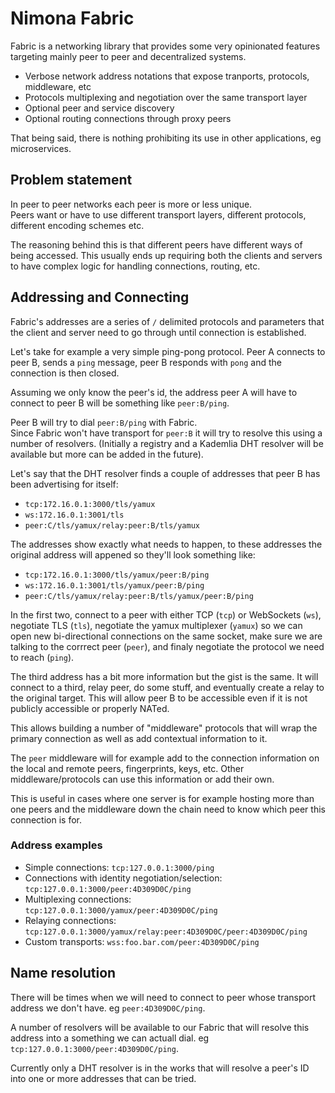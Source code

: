 # Nimona Fabric

Fabric is a networking library that provides some very opinionated features
targeting mainly peer to peer and decentralized systems.  

- Verbose network address notations that expose tranports, protocols, middleware, etc
- Protocols multiplexing and negotiation over the same transport layer
- Optional peer and service discovery
- Optional routing connections through proxy peers

That being said, there is nothing prohibiting its use in other applications, 
eg microservices.  

## Problem statement

In peer to peer networks each peer is more or less unique.  
Peers want or have to use different transport layers, different protocols,
different encoding schemes etc.  

The reasoning behind this is that different peers have different ways of being
accessed. This usually ends up requiring both the clients and servers to have 
complex logic for handling connections, routing, etc.

## Addressing and Connecting

Fabric's addresses are a series of `/` delimited protocols and parameters that 
the client and server need to go through until connection is established.

Let's take for example a very simple ping-pong protocol. Peer A connects to 
peer B, sends a `ping` message, peer B responds with `pong` and the connection 
is then closed.

Assuming we only know the peer's id, the address peer A will have to connect 
to peer B will be something like `peer:B/ping`.

Peer B will try to dial `peer:B/ping` with Fabric.  
Since Fabric won't have transport for `peer:B` it will try to resolve this
using a number of resolvers. (Initially a registry and a Kademlia DHT resolver
will be available but more can be added in the future).

Let's say that the DHT resolver finds a couple of addresses that peer B has been
advertising for itself:

* `tcp:172.16.0.1:3000/tls/yamux`
* `ws:172.16.0.1:3001/tls`
* `peer:C/tls/yamux/relay:peer:B/tls/yamux`

The addresses show exactly what needs to happen, to these addresses the original
address will appened so they'll look something like:

* `tcp:172.16.0.1:3000/tls/yamux/peer:B/ping`
* `ws:172.16.0.1:3001/tls/yamux/peer:B/ping`
* `peer:C/tls/yamux/relay:peer:B/tls/yamux/peer:B/ping`

In the first two, connect to a peer with either TCP (`tcp`) or WebSockets 
(`ws`), negotiate TLS (`tls`), negotiate the yamux multiplexer (`yamux`) so we
can open new bi-directional connections on the same socket, make sure we are 
talking to the corrrect peer (`peer`), and finaly negotiate the protocol we
need to reach (`ping`).

The third address has a bit more information but the gist is the same. It will
connect to a third, relay peer, do some stuff, and eventually create a relay
to the original target. This will allow peer B to be accessible even if it is 
not publicly accessible or properly NATed.

This allows building a number of "middleware" protocols that will wrap the 
primary connection as well as add contextual information to it.

The `peer` middleware will for example add to the connection information on
the local and remote peers, fingerprints, keys, etc. Other middleware/protocols
can use this information or add their own.

This is useful in cases where one server is for example hosting more than one
peers and the middleware down the chain need to know which peer this connection
is for.

### Address examples

* Simple connections: `tcp:127.0.0.1:3000/ping`
* Connections with identity negotiation/selection: `tcp:127.0.0.1:3000/peer:4D309D0C/ping`
* Multiplexing connections: `tcp:127.0.0.1:3000/yamux/peer:4D309D0C/ping`
* Relaying connections: `tcp:127.0.0.1:3000/yamux/relay:peer:4D309D0C/peer:4D309D0C/ping`
* Custom transports: `wss:foo.bar.com/peer:4D309D0C/ping`

## Name resolution

There will be times when we will need to connect to peer whose transport address
we don't have. eg `peer:4D309D0C/ping`.

A number of resolvers will be available to our Fabric that will resolve this 
address into a something we can actuall dial. eg `tcp:127.0.0.1:3000/peer:4D309D0C/ping`.

Currently only a DHT resolver is in the works that will resolve a peer's ID into
one or more addresses that can be tried.